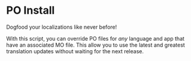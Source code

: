 # PO Install
Dogfood your localizations like never before!

With this script, you can override PO files for *any* language and app that have an associated MO file. This allow you to use the latest and greatest translation updates without waiting for the next release.

